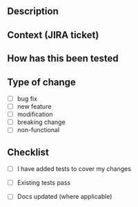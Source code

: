 ## Description



## Context (JIRA ticket)



## How has this been tested



## Type of change

<!-- [ ] are checkboxes in github, place an x in it like [x] to mark them as checked -->

- [ ] bug fix
- [ ] new feature
- [ ] modification
- [ ] breaking change
- [ ] non-functional

## Checklist

<!-- [ ] are checkboxes in github, place an x in it like [x] to mark them as checked -->

- [ ] I have added tests to cover my changes
- [ ] Existing tests pass
- [ ] Docs updated (where applicable)

